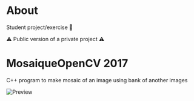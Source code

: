 # About

Student project/exercise 🏫

⚠️ Public version of a private project ⚠️

# MosaiqueOpenCV 2017

C++ program to make mosaic of an image using bank of another images 

![Preview](https://i.ibb.co/KNb3Gmy/Capture-d-e-cran-2024-01-23-a-22-45-13.png)


